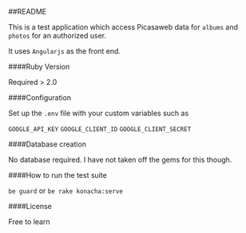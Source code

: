 ##README

This is a test application which access Picasaweb data for `albums` and `photos` for an authorized user.

It uses `Angularjs` as the front end.

####Ruby Version

Required > 2.0

####Configuration

Set up the `.env` file with your custom variables such as

`GOOGLE_API_KEY`
`GOOGLE_CLIENT_ID`
`GOOGLE_CLIENT_SECRET`

####Database creation

No database required. I have not taken off the gems for this though.

####How to run the test suite

`be guard` or `be rake konacha:serve`

####License

Free to learn
